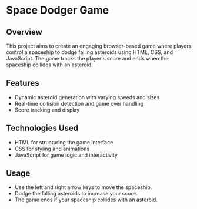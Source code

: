 # Space Dodger Game

## Overview
This project aims to create an engaging browser-based game where players control a spaceship to dodge falling asteroids using HTML, CSS, and JavaScript. The game tracks the player's score and ends when the spaceship collides with an asteroid.

## Features
- Dynamic asteroid generation with varying speeds and sizes
- Real-time collision detection and game over handling
- Score tracking and display

## Technologies Used
- HTML for structuring the game interface
- CSS for styling and animations
- JavaScript for game logic and interactivity

## Usage
- Use the left and right arrow keys to move the spaceship.
- Dodge the falling asteroids to increase your score.
- The game ends if your spaceship collides with an asteroid.








